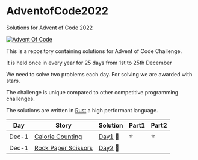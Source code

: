 # AdventofCode2022
Solutions for Advent of Code 2022

[![Advent Of Code](https://miro.medium.com/max/1200/1*XtCMwEXZe2VcH-jfcHwCBQ.jpeg)](https://adventofcode.com/)

This is a repository containing solutions for Advent of Code Challenge. 

It is held once in every year for 25 days from 1st to 25th December 

We need to solve two problems each day. For solving we are awarded with stars.

The challenge is unique compared to other competitive programming challenges.

The solutions are written in [Rust](https://www.rust-lang.org/) a high performant language.

| Day | Story | Solution | Part1 | Part2 |
| --- | --- | --- | --- | --- |
| Dec-1 | [Calorie Counting](https://adventofcode.com/2022/day/1) | [Day1](./src/day1) 🚢 | ⭐  | ⭐  | 
| Dec-1 | [Rock Paper Scissors](https://adventofcode.com/2022/day/2) | [Day2](./src/day2) 🚢 |   |   | 

